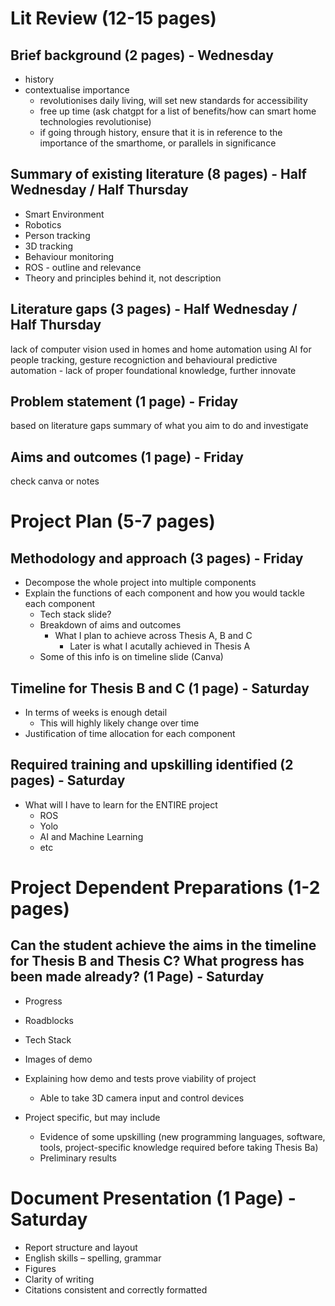 # Lit Review (12-15 pages)

## Brief background (2 pages) - Wednesday
- history
- contextualise importance
    - revolutionises daily living, will set new standards for accessibility
    - free up time (ask chatgpt for a list of benefits/how can smart home technologies revolutionise) 
    - if going through history, ensure that it is in reference to the importance of the smarthome, or parallels in significance

## Summary of existing literature (8 pages) - Half Wednesday / Half Thursday
- Smart Environment
- Robotics
- Person tracking
- 3D tracking
- Behaviour monitoring
- ROS - outline and relevance
- Theory and principles behind it, not description

## Literature gaps (3 pages) - Half Wednesday / Half Thursday
lack of computer vision used in homes and home automation
using AI for people tracking, gesture recogniction and behavioural predictive automation - lack of proper foundational knowledge, further innovate

## Problem statement (1 page) - Friday
based on literature gaps
summary of what you aim to do and investigate

## Aims and outcomes (1 page) - Friday
check canva or notes

# Project Plan (5-7 pages)

## Methodology and approach (3 pages) - Friday
- Decompose the whole project into multiple components
- Explain the functions of each component and how you would tackle each component
    - Tech stack slide?
    - Breakdown of aims and outcomes
        - What I plan to achieve across Thesis A, B and C
            - Later is what I acutally achieved in Thesis A
    - Some of this info is on timeline slide (Canva)

## Timeline for Thesis B and C (1 page) - Saturday
- In terms of weeks is enough detail
    - This will highly likely change over time
- Justification of time allocation for each component

## Required training and upskilling identified (2 pages) - Saturday
- What will I have to learn for the ENTIRE project
    - ROS
    - Yolo
    - AI and Machine Learning
    - etc

# Project Dependent Preparations (1-2 pages)

## Can the student achieve the aims in the timeline for Thesis B and Thesis C? What progress has been made already? (1 Page) - Saturday
- Progress
- Roadblocks
- Tech Stack
- Images of demo
- Explaining how demo and tests prove viability of project
    - Able to take 3D camera input and control devices

- Project specific, but may include
    - Evidence of some upskilling (new programming languages, software, tools, project-specific knowledge required before taking Thesis Ba)
    - Preliminary results 

# Document Presentation (1 Page) - Saturday
- Report structure and layout
- English skills – spelling, grammar
- Figures
- Clarity of writing
- Citations consistent and correctly formatted